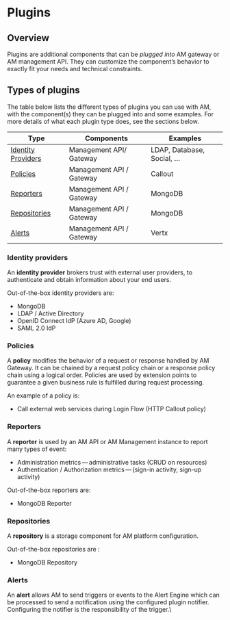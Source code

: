 # Plugins

## Overview

Plugins are additional components that can be _plugged into_ AM gateway or AM management API. They can customize the component’s behavior to exactly fit your needs and technical constraints.

## Types of plugins

The table below lists the different types of plugins you can use with AM, with the component(s) they can be plugged into and some examples. For more details of what each plugin type does, see the sections below.

| Type                                                                                                         | Components               | Examples                   |
| ------------------------------------------------------------------------------------------------------------ | ------------------------ | -------------------------- |
| [Identity Providers](https://docs.gravitee.io/am/current/am\_overview\_plugins.html#gravitee-plugins-idp)    | Management API/ Gateway  | LDAP, Database, Social, …​ |
| [Policies](https://docs.gravitee.io/am/current/am\_overview\_plugins.html#gravitee-plugins-policies)         | Management API / Gateway | Callout                    |
| [Reporters](https://docs.gravitee.io/am/current/am\_overview\_plugins.html#gravitee-plugins-reporters)       | Management API / Gateway | MongoDB                    |
| [Repositories](https://docs.gravitee.io/am/current/am\_overview\_plugins.html#gravitee-plugins-repositories) | Management API / Gateway | MongoDB                    |
| [Alerts](https://docs.gravitee.io/am/current/am\_overview\_plugins.html#gravitee-plugins-alerts)             | Management API / Gateway | Vertx                      |

### Identity providers

An **identity provider** brokers trust with external user providers, to authenticate and obtain information about your end users.

Out-of-the-box identity providers are:

* MongoDB
* LDAP / Active Directory
* OpenID Connect IdP (Azure AD, Google)
* SAML 2.0 IdP

### Policies

A **policy** modifies the behavior of a request or response handled by AM Gateway. It can be chained by a request policy chain or a response policy chain using a logical order. Policies are used by extension points to guarantee a given business rule is fulfilled during request processing.

An example of a policy is:

* Call external web services during Login Flow (HTTP Callout policy)

### Reporters

A **reporter** is used by an AM API or AM Management instance to report many types of event:

* Administration metrics — administrative tasks (CRUD on resources)
* Authentication / Authorization metrics — (sign-in activity, sign-up activity)

Out-of-the-box reporters are:

* MongoDB Reporter

### Repositories

A **repository** is a storage component for AM platform configuration.

Out-of-the-box repositories are :

* MongoDB Repository

### Alerts

An **alert** allows AM to send triggers or events to the Alert Engine which can be processed to send a notification using the configured plugin notifier. Configuring the notifier is the responsibility of the trigger.\
